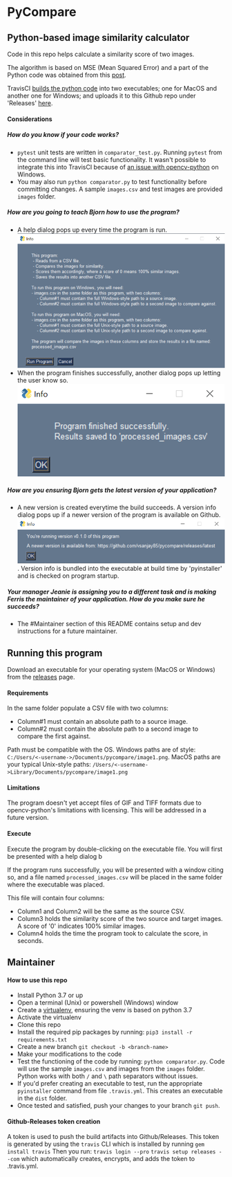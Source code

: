 # PyCompare
## Python-based image similarity calculator
Code in this repo helps calculate a similarity score of two images.

The algorithm is based on MSE (Mean Squared Error) and a part of the Python code was obtained from this [post](https://www.pyimagesearch.com/2014/09/15/python-compare-two-images/).

TravisCI [builds the python code](https://travis-ci.com/vsanjay85/pycompare) into two executables; one for MacOS and another one for Windows; and uploads it to this Github repo under 'Releases' [here](https://github.com/vsanjay85/pycompare/releases).

#### Considerations 
##### How do you know if your code works?
- `pytest` unit tests are written in `comparator_test.py`. Running `pytest` from the command line will test basic functionality. It wasn't possible to integrate this into TravisCI because of [an issue with opencv-python](https://travis-ci.community/t/python-and-opencv-dll-load-fails-every-time/4431/11) on Windows.
- You may also run `python comparator.py` to test functionality before committing changes. A sample `images.csv` and test images are provided `images` folder.

##### How are you going to teach Bjorn how to use the program? 
- A help dialog pops up every time the program is run. ![help-dialog](/help_images/help_dialog.png)
- When the program finishes successfully, another dialog pops up letting the user know so. ![finished-dialog](/help_images/finished_dialog.png)

##### How are you ensuring Bjorn gets the latest version of your application?
- A new version is created everytime the build succeeds. A version info dialog pops up if a newer version of the program is available on Github. ![version-dialog](/help_images/version_info.png). Version info is bundled into the executable at build time by 'pyinstaller' and is checked on program startup.

##### Your manager Jeanie is assigning you to a different task and is making Ferris the maintainer of your application. How do you make sure he succeeds?
- The #Maintainer section of this README contains setup and dev instructions for a future maintainer.

## Running this program 
Download an executable for your operating system (MacOS or Windows) from the [releases](https://github.com/vsanjay85/pycompare/releases) page. 

#### Requirements 

In the same folder populate a CSV file with two columns:

 - Column#1 must contain an absolute path to a source image. 
 - Column#2 must contain the absolute path to a second image to compare the first against.

Path must be compatible with the OS. Windows paths are of style: `C:/Users/<-username->/Documents/pycompare/image1.png`. MacOS paths are your typical Unix-style paths: `/Users/<-username->Library/Documents/pycompare/image1.png`

#### Limitations
The program doesn't yet accept files of GIF and TIFF formats due to opencv-python's limitations with licensing. This will be addressed in a future version.

#### Execute
Execute the program by double-clicking on the executable file. You will first be presented with a help dialog b

If the program runs successfully, you will be presented with a window citing so, and a file named `processed_images.csv` will be placed in the same folder where the executable was placed.

This file will contain four columns:
 - Column1 and Column2 will be the same as the source CSV.
 - Column3 holds the similarity score of the two source and target images. A score of '0' indicates 100% similar images.
 - Column4 holds the time the program took to calculate the score, in seconds.

## Maintainer
#### How to use this repo

 - Install Python 3.7 or up
 - Open a terminal (Unix) or powershell (Windows) window
 - Create a [virtualenv](https://docs.python.org/3.7/library/venv.html), ensuring the venv is based on python 3.7
 - Activate the virtualenv
 - Clone this repo
 - Install the required pip packages by running: `pip3 install -r requirements.txt`
 - Create a new branch `git checkout -b <branch-name>`
 - Make your modifications to the code
 - Test the functioning of the code by running: `python comparator.py`. Code will use the sample `images.csv` and images from the `images` folder. Python works with both `/` and `\` path separators without issues.
 - If you'd prefer creating an executable to test, run the appropriate `pyinstaller` command from file `.travis.yml`. This creates an executable in the `dist` folder. 
 - Once tested and satisfied, push your changes to your branch `git push`.

#### Github-Releases token creation
A token is used to push the build artifacts into Github/Releases. This token is generated by using the `travis` CLI which is installed by running 
`gem install travis`
Then you run:
`travis login --pro`
`travis setup releases --com`
which automatically creates, encrypts, and adds the token to .travis.yml. 